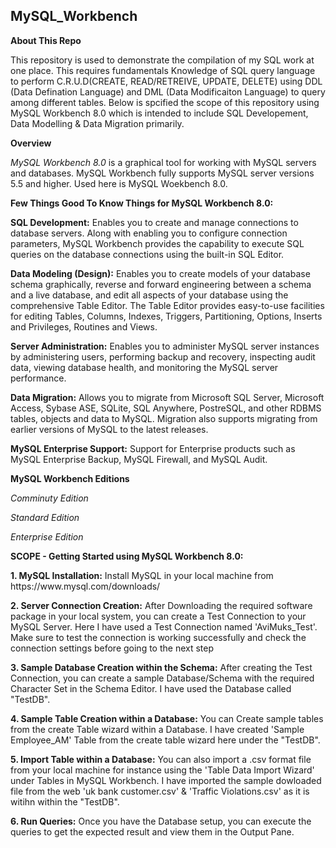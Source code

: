 ## MySQL_Workbench
<b>About This Repo</b>
</P>This repository is used to demonstrate the compilation of my SQL work at one place. 
This requires fundamentals Knowledge of SQL query language to perform C.R.U.D(CREATE, READ/RETREIVE, UPDATE, DELETE) using
DDL (Data Defination Language) and DML (Data Modificaiton Language) to query among different tables. Below is spcified the scope of this repository using MySQL Workbench 8.0 which is intended to include SQL Developement, Data Modelling & Data Migration primarily. 
</P>
</P>
<b>Overview</b>
<p>
<em>MySQL Workbench 8.0</em> is a graphical tool for working with MySQL servers and databases. MySQL Workbench fully supports MySQL server versions 5.5 and higher. Used here is MySQL Woekbench 8.0.
  </p>
  
  
<b> Few Things Good To Know Things for MySQL Workbench 8.0:</b>

<b>SQL Development:</b> Enables you to create and manage connections to database servers. Along with enabling you to configure connection parameters, MySQL Workbench provides the capability to execute SQL queries on the database connections using the built-in SQL Editor.

<b>Data Modeling (Design):</b> Enables you to create models of your database schema graphically, reverse and forward engineering between a schema and a live database, and edit all aspects of your database using the comprehensive Table Editor. The Table Editor provides easy-to-use facilities for editing Tables, Columns, Indexes, Triggers, Partitioning, Options, Inserts and Privileges, Routines and Views.

<b>Server Administration:</b> Enables you to administer MySQL server instances by administering users, performing backup and recovery, inspecting audit data, viewing database health, and monitoring the MySQL server performance.

<b>Data Migration:</b> Allows you to migrate from Microsoft SQL Server, Microsoft Access, Sybase ASE, SQLite, SQL Anywhere, PostreSQL, and other RDBMS tables, objects and data to MySQL. Migration also supports migrating from earlier versions of MySQL to the latest releases.

<b>MySQL Enterprise Support:</b> Support for Enterprise products such as MySQL Enterprise Backup, MySQL Firewall, and MySQL Audit.

<b>MySQL Workbench Editions</b>
<p><em>Comminuty Edition</em>
<p><em>Standard Edition</em>
<p><em>Enterprise Edition</em>


</p>
<b>SCOPE - Getting Started using MySQL Workbench 8.0:</b>
<p></p>


<p></p>
<b>1. MySQL Installation:</b> Install MySQL in your local machine from https://www.mysql.com/downloads/ 

<p></p>
<b>2. Server Connection Creation:</b> After Downloading the required software package in your local system, you can create a Test Connection to your MySQL Server. Here I have used a Test Connection named 'AviMuks_Test'. Make sure to test the connection is working successfully and check the connection settings before going to the next step


<p></p>
<b>3. Sample Database Creation within the Schema:</b> After creating the Test Connection, you can create a sample Database/Schema with the required Character Set in the Schema Editor. I have used the Database called "TestDB".


<p></p>
<b>4. Sample Table Creation within a Database:</b> You can Create sample tables from the create Table wizard within a Database. I have created 'Sample Employee_AM' Table from the create table wizard here under the "TestDB".


<p></p>
<b>5. Import Table within a Database:</b> You can also import a .csv format file from your local machine for instance using the 'Table Data Import Wizard' under Tables in MySQL Workbench. I have imported the sample dowloaded file from the web 'uk bank customer.csv' & 'Traffic Violations.csv' as it is witihn within the "TestDB".


<p></p>
<b>6. Run Queries:</b> Once you have the Database setup, you can execute the queries to get the expected result and view them in the Output Pane.

